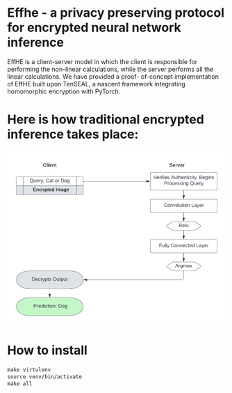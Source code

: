 # Effhe - a privacy preserving protocol for encrypted neural network inference

EffHE is a client-server model in which the client is responsible for performing the non-linear calculations, while the server performs all the linear calculations. We have provided a proof- of-concept implementation of EffHE built upon TenSEAL, a nascent framework integrating homomorphic encryption with PyTorch.

# Here is how traditional encrypted inference takes place: 
![Screenshot](etc/server_model.png)


# How to install
```
make virtulenv
source venv/bin/activate
make all
```
